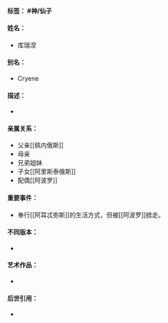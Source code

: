 #### 标签： #神/仙子
#### 姓名：
- 库瑞涅
#### 别名：
- Cryene
#### 描述：
- 
#### 亲属关系：
- 父亲[[佩内俄斯]]
- 母亲
- 兄弟姐妹
- 子女[[阿里斯泰俄斯]]
- 配偶[[阿波罗]]
#### 重要事件：
- 奉行[[阿耳忒弥斯]]的生活方式，但被[[阿波罗]]掳走。
#### 不同版本：
- 
#### 艺术作品：
- 
#### 后世引用：
- 